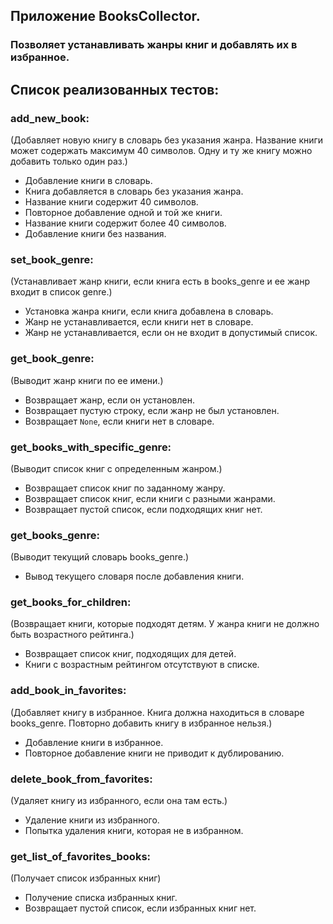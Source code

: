 ## Приложение BooksCollector. 
### Позволяет устанавливать жанры книг и добавлять их в избранное.

## Список реализованных тестов:

### **add_new_book:** 
(Добавляет новую книгу в словарь без указания жанра. Название книги может содержать максимум 40 символов. Одну и ту же книгу можно добавить только один раз.)

- Добавление книги в словарь. 
- Книга добавляется в словарь без указания жанра.
- Название книги содержит 40 символов. 
- Повторное добавление одной и той же книги.
- Название книги содержит более 40 символов. 
- Добавление книги без названия. 

### **set_book_genre:** 
(Устанавливает жанр книги, если книга есть в books_genre и ее жанр входит в список genre.)

- Установка жанра книги, если книга добавлена в словарь.
- Жанр не устанавливается, если книги нет в словаре.
- Жанр не устанавливается, если он не входит в допустимый список.

### **get_book_genre:** 
(Выводит жанр книги по ее имени.)

- Возвращает жанр, если он установлен.
- Возвращает пустую строку, если жанр не был установлен. 
- Возвращает `None`, если книги нет в словаре. 

### **get_books_with_specific_genre:** 
(Выводит список книг с определенным жанром.)

- Возвращает список книг по заданному жанру.
- Возвращает список книг, если книги с разными жанрами.
- Возвращает пустой список, если подходящих книг нет.  

### **get_books_genre:** 
(Выводит текущий словарь books_genre.)

- Вывод текущего словаря после добавления книги. 

### **get_books_for_children:** 
(Возвращает книги, которые подходят детям. У жанра книги не должно быть возрастного рейтинга.)

- Возвращает список книг, подходящих для детей. 
- Книги с возрастным рейтингом отсутствуют в списке.

### **add_book_in_favorites:** 
(Добавляет книгу в избранное. Книга должна находиться в словаре books_genre. Повторно добавить книгу в избранное нельзя.)

- Добавление книги в избранное. 
- Повторное добавление книги не приводит к дублированию. 

### **delete_book_from_favorites:** 
(Удаляет книгу из избранного, если она там есть.)

- Удаление книги из избранного. 
- Попытка удаления книги, которая не в избранном.

### **get_list_of_favorites_books:** 
(Получает список избранных книг)

- Получение списка избранных книг. 
- Возвращает пустой список, если избранных книг нет. 
